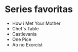 # Series favoritas

- How i Met Your Mother
- Chef's Table
- Castlevania
- One Pice 
- Ao no Exorcist
